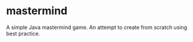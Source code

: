 # mastermind
A simple Java mastermind game.  An attempt to create from scratch using best practice.
